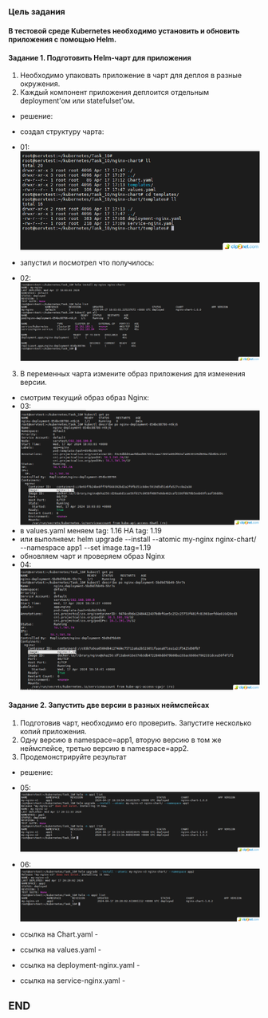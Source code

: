 ## 

### Цель задания  
#### В тестовой среде Kubernetes необходимо установить и обновить приложения с помощью Helm.


#### Задание 1. Подготовить Helm-чарт для приложения

1. Необходимо упаковать приложение в чарт для деплоя в разные окружения.
2. Каждый компонент приложения деплоится отдельным deployment’ом или statefulset’ом.
* решение:
* создал структуру чарта:
* 01: ![01](img/01.png)

* запустил и посмотрел что получилось:

* 02: ![02](img/02.png)
3. В переменных чарта измените образ приложения для изменения версии.
* смотрим текущий образ образ Nginx:
* 03: ![03](img/03.png)
* в values.yaml меняем tag: 1.16 НА tag: 1.19
* или выполняем: helm upgrade --install --atomic my-nginx nginx-chart/ --namespace app1 --set image.tag=1.19
* обновляем чарт и проверяем образ Nginx
* 04: ![04](img/04.png)
 
                                                                                                  
#### Задание 2. Запустить две версии в разных неймспейсах

1. Подготовив чарт, необходимо его проверить. Запуститe несколько копий приложения.
2. Одну версию в namespace=app1, вторую версию в том же неймспейсе, третью версию в namespace=app2.
3. Продемонстрируйте результат
* решение:
* 05: ![05](img/05.png)


* 06: ![06](img/06.png)

* ссылка на Chart.yaml - 
* ссылка на values.yaml - 
* ссылка на deployment-nginx.yaml - 
* ссылка на service-nginx.yaml - 

## END